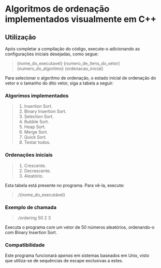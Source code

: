 # Algoritmos de ordenação implementados visualmente em C++

## Utilização

Após completar a compilação do código, execute-o adicionando as configurações iniciais desejadas, como segue:

> {nome_do_executavel} {numero_de_itens_do_vetor} {numero_do_algoritmo} {ordenacao_inicial}



Para selecionar o algoritmo de ordenação, o estado inicial de ordenação do vetor e o tamanho do dito vetor, siga a tabela a seguir:
          
### Algorimos implementados

> 1) Insertion Sort.
> 2) Binary Insertion Sort.
> 3) Selection Sort.
> 4) Bubble Sort.
> 5) Heap Sort.
> 6) Merge Sort.
> 7) Quick Sort.
> 8) Testar todos.

### Ordenações iniciais

> 1) Crescente.
> 2) Decrescente.
> 3) Aleatório.

Esta tabela está presente no programa. Para vê-la, execute:
> ./{nome_do_executável}



### Exemplo de chamada

> ./ordering 50 2 3

Executa o programa com um vetor de 50 números aleatórios, ordenando-o com Binary Insertion Sort.

### Compatibilidade

Este programa funcionará *apenas* em sistemas baseados em Unix, visto que utiliza-se de sequências de escape exclusivas a estes.
